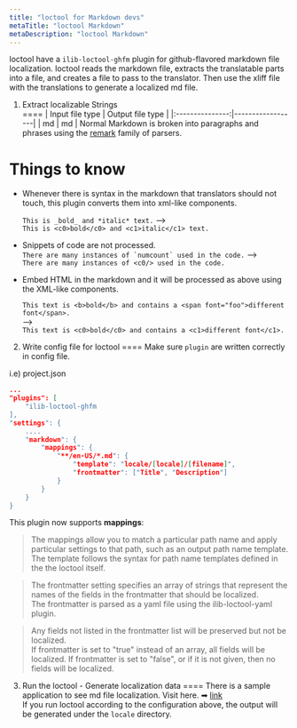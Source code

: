 ```yaml
---
title: "loctool for Markdown devs"
metaTitle: "loctool Markdown"
metaDescription: "loctool Markdown"
---
```


loctool have a `ilib-loctool-ghfm` plugin for github-flavored markdown file localization.
loctool reads the markdown file, extracts the translatable parts into a file, and creates a file to pass to the translator.
Then use the xliff file with the translations to generate a localized md file.

1) Extract localizable Strings  
====
| Input file type | Output file type |
|:---------------:|------------------|
|        md       |        md        |
Normal Markdown is broken into paragraphs and phrases using the [remark](https://www.npmjs.com/package/remark) family of parsers.  



Things to know
==

* Whenever there is syntax in the markdown that translators should not touch, this plugin converts them into xml-like components.  

    `This is _bold_ and *italic* text.`  ⟶   
    `This is <c0>bold</c0> and <c1>italic</c1> text.`   


* Snippets of code are not processed.   
    ``There are many instances of `numcount` used in the code.``  ⟶   
    `There are many instances of <c0/> used in the code.`


* Embed HTML in the markdown and it will be processed as above using the XML-like components.   

    `This text is <b>bold</b> and contains a <span font="foo">different font</span>.`  
    ⟶   
    `This text is <c0>bold</c0> and contains a <c1>different font</c1>.`


2) Write config file for loctool
====
Make sure `plugin` are written correctly in config file.  

i.e) project.json

```json
...
"plugins": [
    "ilib-loctool-ghfm
],
"settings": {
    ....
    "markdown": {
        "mappings": {
            "**/en-US/*.md": {
                "template": "locale/[locale]/[filename]",
                "frontmatter": ["Title", "Description"]
            }
        }
    }
}
```
This plugin now supports **mappings**:  
> The mappings allow you to match a particular path name and apply particular settings to that path, 
such as an output path name template.  
The template follows the syntax for path name templates defined in the the loctool itself.

> The frontmatter setting specifies an array of strings that represent the names of the fields 
 in the frontmatter that should be localized.  
 The frontmatter is parsed as a yaml file using the ilib-loctool-yaml plugin.

> Any fields not listed in the frontmatter list will be preserved but not be localized.  
If frontmatter is set to "true" instead of an array, all fields will be localized. 
If frontmatter is set to "false", or if it is not given, then no fields will be localized.  


3) Run the loctool - Generate localization data 
====
There is a sample application to see md file localization. Visit here. ➡ [link](https://github.com/iLib-js/ilib-loctool-samples/tree/main/markdown)  
 If you run loctool according to the configuration above, the output will be generated under the `locale` directory.  